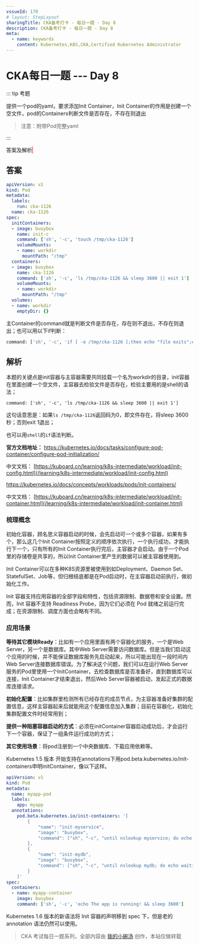 ```yaml
---
vssueId: 170
# layout: StepLayout
sharingTitle: CKA备考打卡 - 每日一题 - Day 8
description: CKA备考打卡 - 每日一题 - Day 8
meta:
  - name: keywords
    content: Kubernetes,K8S,CKA,Certified Kubernetes Administrator
---
```


# CKA每日一题 --- Day 8

<AdSenseTitle/>

::: tip 考题

提供一个pod的yaml，要求添加Init Container，Init Container的作用是创建一个空文件，pod的Containers判断文件是否存在，不存在则退出

> 注意：附带Pod完整yaml

:::

<b-button v-b-toggle.collapse-join-error variant="danger" size="sm" style="margin-top: 1rem;" v-on:click="$sendGaEvent('cka-daily', 'cka-daily', 'CKA每日一题007')">答案及解析</b-button>
<b-collapse id="collapse-join-error" class="mt-2">
<b-card style="background-color: rgb(254, 240, 240); border: solid 1px #F56C6C;">



## 答案

```yaml
apiVersion: v1
kind: Pod
metadata:
  labels:
    run: cka-1126
  name: cka-1126
spec:
  initContainers:
  - image: busybox
    name: init-c
    command: ['sh', '-c', 'touch /tmp/cka-1126']
    volumeMounts:
    - name: workdir
      mountPath: "/tmp"
  containers:
  - image: busybox
    name: cka-1126
    command: ['sh', '-c', 'ls /tmp/cka-1126 && sleep 3600 || exit 1']
    volumeMounts:
    - name: workdir
      mountPath: "/tmp"
  volumes:
  - name: workdir
    emptyDir: {}
```

主Container的command就是判断文件是否存在，存在则不退出，不存在则退出；也可以用以下if判断：

```sh
command: ['sh', '-c', 'if [ -e /tmp/cka-1126 ];then echo "file exits";else echo "file not exits" && exit 1;fi']
```



## 解析



本题的关键点是init容器与主容器需要共同挂载一个名为workdir的目录，init容器在里面创建一个空文件，主容器去检验文件是否存在，检验主要用的是shell的语法；

```
command: ['sh', '-c', 'ls /tmp/cka-1126 && sleep 3600 || exit 1']
```

这句话意思是：如果`ls /tmp/cka-1126`返回码为0，即文件存在，将sleep 3600秒；否则exit 1退出；

也可以用`shell`的`if`语法判断。

**官方文档地址：**
https://kubernetes.io/docs/tasks/configure-pod-container/configure-pod-initialization/

中文文档： [https://kuboard.cn/learning/k8s-intermediate/workload/init-config.html](/learning/k8s-intermediate/workload/init-config.html)

https://kubernetes.io/docs/concepts/workloads/pods/init-containers/

中文文档： [https://kuboard.cn/learning/k8s-intermediate/workload/init-container.html](/learning/k8s-intermediate/workload/init-container.html)

### 梳理概念

初始化容器，顾名思义容器启动的时候，会先启动可一个或多个容器，如果有多个，那么这几个Init Container按照定义的顺序依次执行，一个执行成功，才能执行下一个，只有所有的Init Container执行完后，主容器才会启动。由于一个Pod里的存储卷是共享的，所以Init Container里产生的数据可以被主容器使用到。

Init Container可以在多种K8S资源里被使用到如Deployment、Daemon Set、StatefulSet、Job等，但归根结底都是在Pod启动时，在主容器启动前执行，做初始化工作。

Init 容器支持应用容器的全部字段和特性，包括资源限制、数据卷和安全设置。然而，Init 容器不支持 Readiness Probe，因为它们必须在 Pod 就绪之前运行完成；在资源限制、调度方面也会略有不同。

### 应用场景

**等待其它模块Ready**：比如有一个应用里面有两个容器化的服务，一个是Web Server，另一个是数据库。其中Web Server需要访问数据库。但是当我们启动这个应用的时候，并不能保证数据库服务先启动起来，所以可能出现在一段时间内Web Server连接数据库错误。为了解决这个问题，我们可以在运行Web Server服务的Pod里使用一个InitContainer，去检查数据库是否准备好，直到数据库可以连接，Init Container才结束退出，然后Web Server容器被启动，发起正式的数据库连接请求。

**初始化配置**：比如集群里检测所有已经存在的成员节点，为主容器准备好集群的配置信息，这样主容器起来后就能用这个配置信息加入集群；目前在容器化，初始化集群配置文件时经常用到；

**提供一种阻塞容器启动的方式**：必须在initContainer容器启动成功后，才会运行下一个容器，保证了一组条件运行成功的方式；

**其它使用场景**：将pod注册到一个中央数据库、下载应用依赖等。

Kubernetes 1.5 版本 开始支持在annotations下用pod.beta.kubernetes.io/init-containers申明initContainer，像以下这样。

```yaml
apiVersion: v1
kind: Pod
metadata:
  name: myapp-pod
  labels:
    app: myapp
  annotations:
    pod.beta.kubernetes.io/init-containers: '[
        {
            "name": "init-myservice",
            "image": "busybox",
            "command": ["sh", "-c", "until nslookup myservice; do echo waiting for myservice; sleep 2; done;"]
        },
        {
            "name": "init-mydb",
            "image": "busybox",
            "command": ["sh", "-c", "until nslookup mydb; do echo waiting for mydb; sleep 2; done;"]
        }
    ]'
spec:
  containers:
  - name: myapp-container
    image: busybox
    command: ['sh', '-c', 'echo The app is running! && sleep 3600']
```

Kubernetes 1.6 版本的新语法将 Init 容器的声明移到 spec 下，但是老的 annotation 语法仍然可以使用。

</b-card>
</b-collapse>

> CKA 考试每日一题系列，全部内容由 [我的小碗汤](https://mp.weixin.qq.com/s/5tYgb_eSzHz_TMsi0U32gw) 创作，本站仅做转载


<JoinCKACommunity/>
